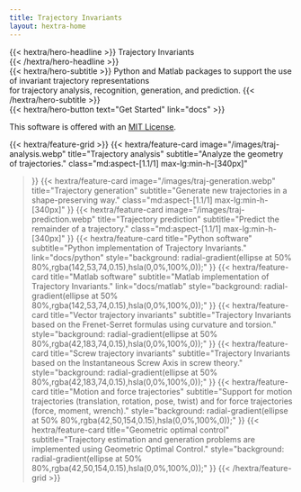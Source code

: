 ```yaml
---
title: Trajectory Invariants
layout: hextra-home
---
```


<div class="mt-6 mb-6">
{{< hextra/hero-headline >}}
  Trajectory Invariants &nbsp;<br class="sm:block hidden" /> 
{{< /hextra/hero-headline >}}
</div>

<div class="mb-12">
{{< hextra/hero-subtitle >}}
  Python and Matlab packages to support the use of invariant trajectory representations &nbsp;<br class="sm:block hidden" /> for trajectory analysis, recognition, generation, and prediction.
{{< /hextra/hero-subtitle >}}
</div>

<div class="mb-6">
{{< hextra/hero-button text="Get Started" link="docs" >}}
</div>

This software is offered with an [<u>MIT License</u>](license_on_homepage).

<div class="mt-6">
</div>

{{< hextra/feature-grid >}}
  {{< hextra/feature-card
    image="/images/traj-analysis.webp"
    title="Trajectory analysis"
    subtitle="Analyze the geometry of trajectories."
	class="md:aspect-[1.1/1] max-lg:min-h-[340px]"
  >}}
  {{< hextra/feature-card
    image="/images/traj-generation.webp"
    title="Trajectory generation"
    subtitle="Generate new trajectories in a shape-preserving way."
	class="md:aspect-[1.1/1] max-lg:min-h-[340px]"
  >}}
  {{< hextra/feature-card
    image="/images/traj-prediction.webp"
    title="Trajectory prediction"
    subtitle="Predict the remainder of a trajectory."
	class="md:aspect-[1.1/1] max-lg:min-h-[340px]"
  >}}
  {{< hextra/feature-card
    title="Python software"
    subtitle="Python implementation of Trajectory Invariants."
	link="docs/python"
    style="background: radial-gradient(ellipse at 50% 80%,rgba(142,53,74,0.15),hsla(0,0%,100%,0));"
  >}}
  {{< hextra/feature-card
    title="Matlab software"
    subtitle="Matlab implementation of Trajectory Invariants."
    link="docs/matlab"
    style="background: radial-gradient(ellipse at 50% 80%,rgba(142,53,74,0.15),hsla(0,0%,100%,0));"
  >}}
  {{< hextra/feature-card
    title="Vector trajectory invariants"
    subtitle="Trajectory Invariants based on the Frenet-Serret formulas using curvature and torsion."
    style="background: radial-gradient(ellipse at 50% 80%,rgba(42,183,74,0.15),hsla(0,0%,100%,0));"
  >}}
  {{< hextra/feature-card
    title="Screw trajectory invariants"
    subtitle="Trajectory Invariants based on the Instantaneous Screw Axis in screw theory."
    style="background: radial-gradient(ellipse at 50% 80%,rgba(42,183,74,0.15),hsla(0,0%,100%,0));"
  >}}
  {{< hextra/feature-card
    title="Motion and force trajectories"
    subtitle="Support for motion trajectories (translation, rotation, pose, twist) and for force trajectories (force, moment, wrench)."
    style="background: radial-gradient(ellipse at 50% 80%,rgba(42,50,154,0.15),hsla(0,0%,100%,0));"
  >}}
  {{< hextra/feature-card
    title="Geometric optimal control"
    subtitle="Trajectory estimation and generation problems are implemented using Geometric Optimal Control."
    style="background: radial-gradient(ellipse at 50% 80%,rgba(42,50,154,0.15),hsla(0,0%,100%,0));"
  >}}
{{< /hextra/feature-grid >}}
